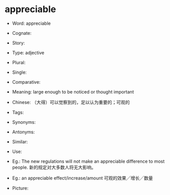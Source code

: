 # appreciable

- Word: appreciable
- Cognate: 
- Story: 

- Type: adjective
- Plural: 
- Single: 
- Comparative: 
- Meaning: large enough to be noticed or thought important
- Chinese: （大得）可以觉察到的，足以认为重要的；可观的
- Tags: 
- Synonyms: 
- Antonyms: 
- Similar: 
- Use: 
- Eg.: The new regulations will not make an appreciable difference to most people. 新的规定对大多数人将无大影响。
- Eg.: an appreciable effect/increase/amount 可观的效果╱增长╱数量
- Picture: 

